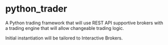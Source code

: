 # python_trader
A Python trading framework that will use REST API supportive brokers with a trading engine that will allow changeable trading logic.

Initial instantiation will be tailored to Interactive Brokers.
